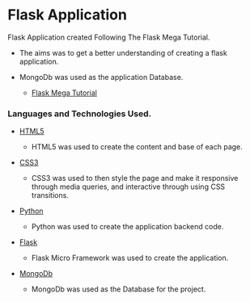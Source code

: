# Flask Application 

Flask Application created Following The Flask Mega Tutorial.

- The aims was to get a better understanding of creating a flask application.
- MongoDb was used as the application Database. 

  - [Flask Mega Tutorial](https://blog.miguelgrinberg.com/post/the-flask-mega-tutorial-part-i-hello-world)



### Languages and Technologies Used.

- [HTML5](https://en.wikipedia.org/wiki/HTML5)

  - HTML5 was used to create the content and base of each page.

- [CSS3](https://en.wikipedia.org/wiki/CSS)

  - CSS3 was used to then style the page and make it responsive through media queries, and interactive through using CSS transitions.

- [Python](https://www.python.org/)

  - Python was used to create the application backend code.

- [Flask](https://flask.palletsprojects.com/en/1.1.x/)

  - Flask Micro Framework was used to create the application.

- [MongoDb](https://www.mongodb.com/2)

  - MongoDb was used as the Database for the project.
